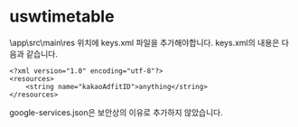 # uswtimetable

\app\src\main\res 위치에 keys.xml 파일을 추가해야합니다. keys.xml의 내용은 다음과 같습니다.
```
<?xml version="1.0" encoding="utf-8"?>
<resources>
    <string name="kakaoAdfitID">anything</string>
</resources>
```

google-services.json은 보안상의 이유로 추가하지 않았습니다.
